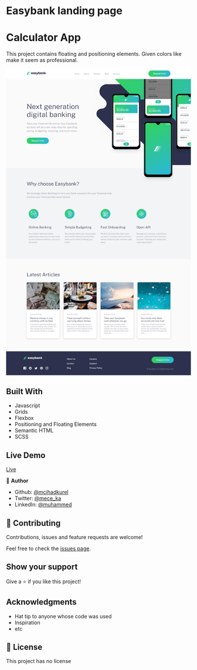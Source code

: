 # Easybank landing page

# Calculator App

This project contains floating and positioning elements. Given colors like make it seem as professional.

<img src="./images/sshot.png" alt="shot">

## Built With
- Javascript
- Grids
- Flexbox
- Positioning and Floating Elements
- Semantic HTML
- SCSS

## Live Demo

[Live]()


👤 **Author**

- Github: [@mcihadkurel](https://github.com/mcihadkurel)
- Twitter: [@mece_ka](https://twitter.com/mece_ka)
- LinkedIn: [@muhammed](https://www.linkedin.com/in/muhammed-cihad-8187581a8/)


## 🤝 Contributing

Contributions, issues and feature requests are welcome!

Feel free to check the [issues page](issues/).

## Show your support

Give a ⭐️ if you like this project!

## Acknowledgments

- Hat tip to anyone whose code was used
- Inspiration
- etc

## 📝 License

This project has no license